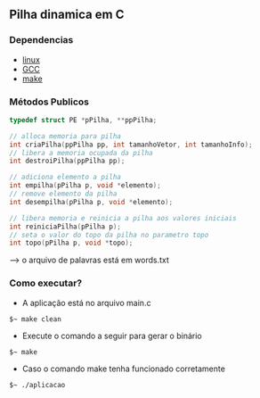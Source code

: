 ## Pilha dinamica em C

### Dependencias
- [linux](https://www.linux.org/pages/download/)
- [GCC](https://gcc.gnu.org/install/index.html)
- [make](https://www.unixmen.com/install-ubuntu-make-on-ubuntu-15-04/)

### Métodos Publicos
```c
typedef struct PE *pPilha, **ppPilha;

// alloca memoria para pilha
int criaPilha(ppPilha pp, int tamanhoVetor, int tamanhoInfo);
// libera a memoria ocupada da pilha
int destroiPilha(ppPilha pp);

// adiciona elemento a pilha
int empilha(pPilha p, void *elemento);
// remove elemento da pilha
int desempilha(pPilha p, void *elemento);

// libera memoria e reinicia a pilha aos valores iniciais
int reiniciaPilha(pPilha p);
// seta o valor do topo da pilha no parametro topo
int topo(pPilha p, void *topo);
```

--> o arquivo de palavras está em words.txt


### Como executar?
- A aplicação está no arquivo main.c
```shell
$~ make clean
```
- Execute o comando a seguir para gerar o binário
```shell
$~ make
```
- Caso o comando make tenha funcionado corretamente
```shell
$~ ./aplicacao
```
